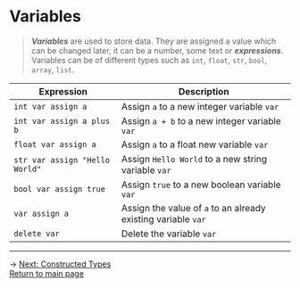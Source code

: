 # Variables
> ***Variables*** are used to store data. They are assigned a value which can be changed later, it can be a number, some text or ***expressions***. Variables can be of different types such as `int`, `float`, `str`, `bool`, `array`, `list`.

| Expression | Description |
|---|---|
| `int var assign a` | Assign `a` to a new integer variable `var` |
| `int var assign a plus b` | Assign `a + b` to a new integer variable `var` |
| `float var assign a` | Assign `a` to a float new variable `var` |
| `str var assign "Hello World"` | Assign `Hello World` to a new string variable `var` |
| `bool var assign true` | Assign `true` to a new boolean variable `var` |
| `var assign a` | Assign the value of `a` to an already existing variable `var` |
| `delete var` | Delete the variable `var` |

---

-> [Next: Constructed Types](constructed_types.md)\
[Return to main page](README.md)
